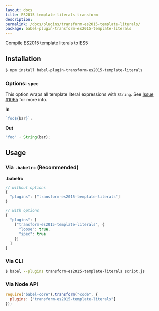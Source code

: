 ```yaml
---
layout: docs
title: ES2015 template literals transform
description:
permalink: /docs/plugins/transform-es2015-template-literals/
package: babel-plugin-transform-es2015-template-literals
---
```


Compile ES2015 template literals to ES5

## Installation

```sh
$ npm install babel-plugin-transform-es2015-template-literals
```


### Options: `spec`

This option wraps all template literal expressions with `String`. See [Issue #1065](https://phabricator.babeljs.io/T1065) for more info.

**In**

```javascript
`foo${bar}`;
```

**Out**

```javascript
"foo" + String(bar);
```

## Usage

### Via `.babelrc` (Recommended)

**.babelrc**

```js
// without options
{
  "plugins": ["transform-es2015-template-literals"]
}

// with options
{
  "plugins": [
    ["transform-es2015-template-literals", {
      "loose": true,
      "spec": true
    }]
  ]
}
```

### Via CLI

```sh
$ babel --plugins transform-es2015-template-literals script.js
```

### Via Node API

```javascript
require("babel-core").transform("code", {
  plugins: ["transform-es2015-template-literals"]
});
```
